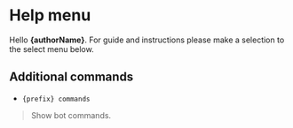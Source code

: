 # Help menu
Hello **{authorName}**. For guide and instructions please make a selection to the select menu below.
## Additional commands
- ```{prefix} commands```
> Show bot commands.